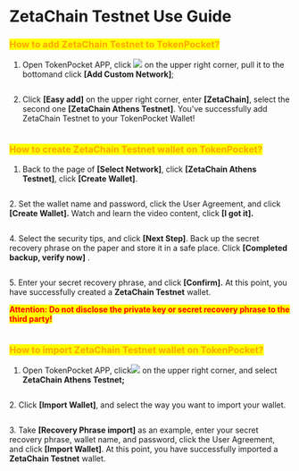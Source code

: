 # ZetaChain Testnet Use Guide

### <mark style="color:orange;">**How to add ZetaChain Testnet to TokenPocket?**</mark>

1. Open TokenPocket APP, click ![](<../../.gitbook/assets/image (57).png>) on the upper right corner, pull it to the bottomand click **\[Add Custom Network]**;

<figure><img src="../../.gitbook/assets/1 en.png" alt=""><figcaption></figcaption></figure>

2. Click **\[Easy add]** on the upper right corner, enter **\[ZetaChain]**, select the second one **\[ZetaChain Athens Testnet]**. You've successfully add ZetaChain Testnet to your TokenPocket Wallet!

<figure><img src="../../.gitbook/assets/2 en.png" alt=""><figcaption></figcaption></figure>

### <mark style="color:orange;">**How to create ZetaChain Testnet wallet on TokenPocket?**</mark>

1. Back to the page of **\[Select Network]**, click **\[ZetaChain Athens Testnet]**, click **\[Create Wallet]**.

<figure><img src="../../.gitbook/assets/cn 5.png" alt=""><figcaption></figcaption></figure>

2\. Set the wallet name and password, click the User Agreement, and click **\[Create Wallet].** Watch and learn the video content, click **\[I got it].**

<figure><img src="../../.gitbook/assets/cn 6.png" alt=""><figcaption></figcaption></figure>

4\.  Select the security tips, and click **\[Next Step]**. Back up the secret recovery phrase on the paper and store it in a safe place. Click **\[Completed backup, verify now]** .

<figure><img src="../../.gitbook/assets/image (3).png" alt=""><figcaption></figcaption></figure>

5\. Enter your secret recovery phrase, and click **\[Confirm].** At this point, you have successfully created a **ZetaChain Testnet** wallet.

<mark style="color:red;">**Attention: Do not disclose the private key or secret recovery phrase to the third party!**</mark>

<figure><img src="../../.gitbook/assets/3 en.png" alt=""><figcaption></figcaption></figure>

### <mark style="color:orange;">**How to import ZetaChain Testnet wallet on TokenPocket?**</mark>

1. Open TokenPocket APP, click![](<../../.gitbook/assets/image (8).png>) on the upper right corner, and select **ZetaChain Athens Testnet;**

<figure><img src="../../.gitbook/assets/1 en 1.png" alt=""><figcaption></figcaption></figure>

2\. Click **\[Import Wallet]**, and select the way you want to import your wallet.

<figure><img src="../../.gitbook/assets/image (1) (1).png" alt=""><figcaption></figcaption></figure>

3\. Take **\[Recovery Phrase import]** as an example, enter your secret recovery phrase, wallet name, and password, click the User Agreement, and click **\[Import Wallet]**. At this point, you have successfully imported a **ZetaChain Testnet** wallet.​​&#x20;

<figure><img src="../../.gitbook/assets/4 en.png" alt=""><figcaption></figcaption></figure>
